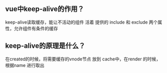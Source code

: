 ## vue中keep-alive的作用？
keep-alive读取缓存，能让不活动的组件 活着
提供的 include 和 exclude 两个属性，允许组件有条件的缓存
## keep-alive的原理是什么？
在created的时候，将需要缓存的vnode节点 放到 cache中，在render 的时候，根据name 进行取出
